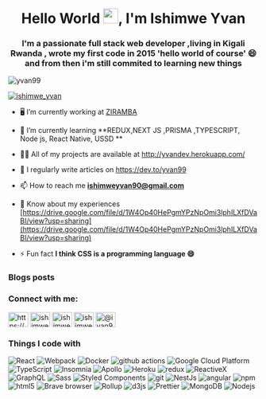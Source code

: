 <h1 align="center">Hello World  <img src="https://raw.githubusercontent.com/MartinHeinz/MartinHeinz/master/wave.gif" width="30px" height="30px" />, I'm Ishimwe Yvan</h1>
<h3 align="center">I'm a passionate full stack web developer ,living in Kigali Rwanda , wrote my first code in 2015 'hello world of course' 😄 and from then i'm still commited to learning new things</h3>

<p align="left"> <img src="https://komarev.com/ghpvc/?username=yvan99&label=Profile%20views&color=0e75b6&style=flat" alt="yvan99" /> </p>

<p align="left"> <a href="https://twitter.com/ishimwe_yvan" target="blank"><img src="https://img.shields.io/twitter/follow/ishimwe_yvan?logo=twitter&style=for-the-badge" alt="ishimwe_yvan" /></a> </p>

- 🖥️ I’m currently working at [ZIRAMBA](https://ziramba.com/)

- 🌱 I’m currently learning **REDUX,NEXT JS ,PRISMA ,TYPESCRIPT, Node js, React Native, USSD **

- 👨‍💻 All of my projects are available at http://yvandev.herokuapp.com/

- 📝 I regularly write articles on https://dev.to/yvan99

- 📫 How to reach me **ishimweyvan90@gmail.com**

- 📄 Know about my experiences [https://drive.google.com/file/d/1W4Op40HePgmYPzNpOmi3lphILXfDVaBI/view?usp=sharing](https://drive.google.com/file/d/1W4Op40HePgmYPzNpOmi3lphILXfDVaBI/view?usp=sharing)

- ⚡ Fun fact **I think CSS is a programming language 😄**

### Blogs posts
<!-- BLOG-POST-LIST:START -->
<!-- BLOG-POST-LIST:END -->

<h3 align="left">Connect with me:</h3>
<p align="left">
<a href="https://dev.to/https://dev.to/yvan99" target="blank"><img align="center" src="https://raw.githubusercontent.com/rahuldkjain/github-profile-readme-generator/master/src/images/icons/Social/devto.svg" alt="https://dev.to/yvan99" height="30" width="40" /></a>
<a href="https://twitter.com/ishimwe_yvan" target="blank"><img align="center" src="https://raw.githubusercontent.com/rahuldkjain/github-profile-readme-generator/master/src/images/icons/Social/twitter.svg" alt="ishimwe_yvan" height="30" width="40" /></a>
<a href="https://linkedin.com/in/ishimwe-yvan-21a202194" target="blank"><img align="center" src="https://raw.githubusercontent.com/rahuldkjain/github-profile-readme-generator/master/src/images/icons/Social/linked-in-alt.svg" alt="ishimwe-yvan-21a202194" height="30" width="40" /></a>
<a href="https://instagram.com/ishimwe.yvan" target="blank"><img align="center" src="https://raw.githubusercontent.com/rahuldkjain/github-profile-readme-generator/master/src/images/icons/Social/instagram.svg" alt="ishimwe.yvan" height="30" width="40" /></a>
<a href="https://hashnode.com/@ivan99" target="blank"><img align="center" src="https://raw.githubusercontent.com/rahuldkjain/github-profile-readme-generator/master/src/images/icons/Social/hashnode.svg" alt="@ivan99" height="30" width="40" /></a>
</p>

<h3>Things I code with</h3>
<p>
  <img alt="React" src="https://img.shields.io/badge/-React-45b8d8?style=flat-square&logo=react&logoColor=white" />
  <img alt="Webpack" src="https://img.shields.io/badge/-Webpack-8DD6F9?style=flat-square&logo=webpack&logoColor=white" /> 
  <img alt="Docker" src="https://img.shields.io/badge/-Docker-46a2f1?style=flat-square&logo=docker&logoColor=white" />
  <img alt="github actions" src="https://img.shields.io/badge/-Github_Actions-2088FF?style=flat-square&logo=github-actions&logoColor=white" />
  <img alt="Google Cloud Platform" src="https://img.shields.io/badge/-Google_Cloud_Platform-1a73e8?style=flat-square&logo=google-cloud&logoColor=white" />
  <img alt="TypeScript" src="https://img.shields.io/badge/-TypeScript-007ACC?style=flat-square&logo=typescript&logoColor=white" />
  <img alt="Insomnia" src="https://img.shields.io/badge/-Insomnia-5849BE?style=flat-square&logo=insomnia&logoColor=white" />
  <img alt="Apollo" src="https://img.shields.io/badge/-Apollo%20GraphQL-311C87?style=flat-square&logo=apollo-graphql&logoColor=white" />
  <img alt="Heroku" src="https://img.shields.io/badge/-Heroku-430098?style=flat-square&logo=heroku&logoColor=white" />
  <img alt="redux" src="https://img.shields.io/badge/-Redux-764ABC?style=flat-square&logo=redux&logoColor=white" />
  <img alt="ReactiveX" src="https://img.shields.io/badge/-RxJs-B7178C?style=flat-square&logo=reactivex&logoColor=white" />
  <img alt="GraphQL" src="https://img.shields.io/badge/-GraphQL-E10098?style=flat-square&logo=graphql&logoColor=white" />
  <img alt="Sass" src="https://img.shields.io/badge/-Sass-CC6699?style=flat-square&logo=sass&logoColor=white" />
  <img alt="Styled Components" src="https://img.shields.io/badge/-Styled_Components-db7092?style=flat-square&logo=styled-components&logoColor=white" />
  <img alt="git" src="https://img.shields.io/badge/-Git-F05032?style=flat-square&logo=git&logoColor=white" />
  <img alt="NestJs" src="https://img.shields.io/badge/-NestJs-ea2845?style=flat-square&logo=nestjs&logoColor=white" />
  <img alt="angular" src="https://img.shields.io/badge/-Angular-DD0031?style=flat-square&logo=angular&logoColor=white" />
  <img alt="npm" src="https://img.shields.io/badge/-NPM-CB3837?style=flat-square&logo=npm&logoColor=white" />
  <img alt="html5" src="https://img.shields.io/badge/-HTML5-E34F26?style=flat-square&logo=html5&logoColor=white" />
  <img alt="Brave browser" src="https://img.shields.io/badge/-Brave_Browser-FB542B?style=flat-square&logo=brave&logoColor=white" />
  <img alt="Rollup" src="https://img.shields.io/badge/-Rollup-EC4A3F?style=flat-square&logo=rollup.js&logoColor=white" />
  <img alt="d3js" src="https://img.shields.io/badge/-D3.js-F9A03C?style=flat-square&logo=d3.js&logoColor=white" />
  <img alt="Prettier" src="https://img.shields.io/badge/-Prettier-F7B93E?style=flat-square&logo=prettier&logoColor=white" />
  <img alt="MongoDB" src="https://img.shields.io/badge/-MongoDB-13aa52?style=flat-square&logo=mongodb&logoColor=white" />
  <img alt="Nodejs" src="https://img.shields.io/badge/-Nodejs-43853d?style=flat-square&logo=Node.js&logoColor=white" />
</p>
